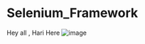 # Selenium_Framework
Hey all , Hari Here ![image](https://user-images.githubusercontent.com/12168857/132351640-782f0b13-25ce-45d9-87f3-b30e4ad883c6.png)

